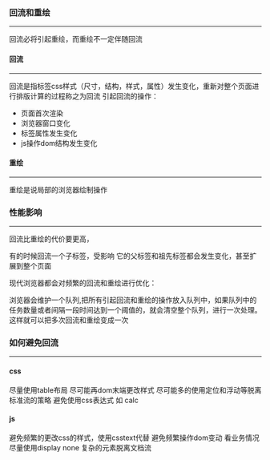 ### 回流和重绘
___

回流必将引起重绘，而重绘不一定伴随回流

#### 回流
___
回流是指标签css样式（尺寸，结构，样式，属性）发生变化，重新对整个页面进行排版计算的过程称之为回流
引起回流的操作：
- 页面首次渲染
- 浏览器窗口变化
- 标签属性发生变化
- js操作dom结构发生变化
#### 重绘
___
重绘是说局部的浏览器绘制操作

### 性能影响
___
回流比重绘的代价要更高，  

有的时候回流一个子标签，受影响 它的父标签和祖先标签都会发生变化，甚至扩展到整个页面   

现代浏览器都会对频繁的回流和重绘进行优化：  

浏览器会维护一个队列,把所有引起回流和重绘的操作放入队列中，如果队列中的任务数量或者间隔一段时间达到一个阈值的，就会清空整个队列，进行一次处理。这样就可以把多次回流和重绘变成一次

### 如何避免回流
___
#### css
尽量使用table布局
尽可能再dom末端更改样式
尽可能多的使用定位和浮动等脱离标准流的策略
避免使用css表达式 如 calc
#### js
避免频繁的更改css的样式，使用csstext代替
避免频繁操作dom变动
看业务情况尽量使用display none
复杂的元素脱离文档流